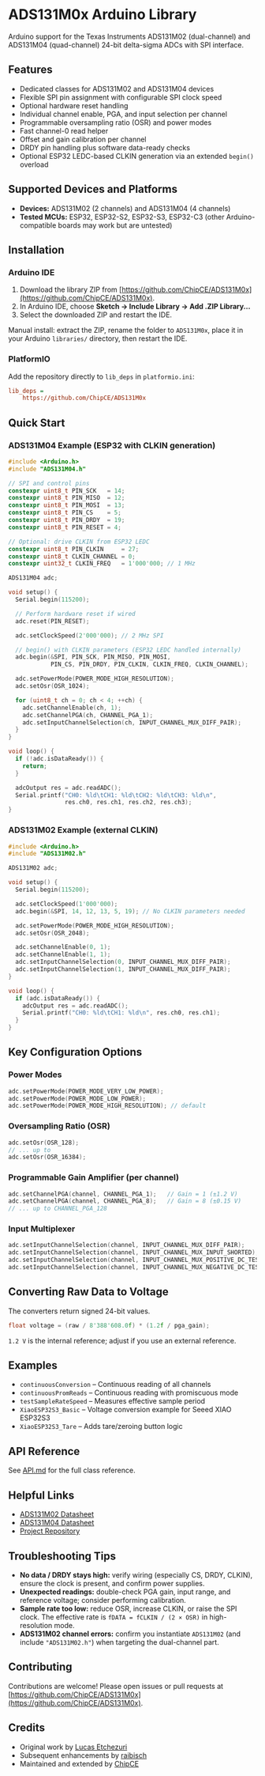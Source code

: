 # ADS131M0x Arduino Library

Arduino support for the Texas Instruments ADS131M02 (dual-channel) and ADS131M04 (quad-channel) 24-bit delta-sigma ADCs with SPI interface.

## Features

- Dedicated classes for ADS131M02 and ADS131M04 devices
- Flexible SPI pin assignment with configurable SPI clock speed
- Optional hardware reset handling
- Individual channel enable, PGA, and input selection per channel
- Programmable oversampling ratio (OSR) and power modes
- Fast channel-0 read helper
- Offset and gain calibration per channel
- DRDY pin handling plus software data-ready checks
- Optional ESP32 LEDC-based CLKIN generation via an extended `begin()` overload

## Supported Devices and Platforms

- **Devices:** ADS131M02 (2 channels) and ADS131M04 (4 channels)
- **Tested MCUs:** ESP32, ESP32-S2, ESP32-S3, ESP32-C3 (other Arduino-compatible boards may work but are untested)

## Installation

### Arduino IDE

1. Download the library ZIP from [https://github.com/ChipCE/ADS131M0x](https://github.com/ChipCE/ADS131M0x).
2. In Arduino IDE, choose **Sketch → Include Library → Add .ZIP Library...**
3. Select the downloaded ZIP and restart the IDE.

Manual install: extract the ZIP, rename the folder to `ADS131M0x`, place it in your Arduino `libraries/` directory, then restart the IDE.

### PlatformIO

Add the repository directly to `lib_deps` in `platformio.ini`:

```ini
lib_deps =
    https://github.com/ChipCE/ADS131M0x
```

## Quick Start

### ADS131M04 Example (ESP32 with CLKIN generation)

```cpp
#include <Arduino.h>
#include "ADS131M04.h"

// SPI and control pins
constexpr uint8_t PIN_SCK   = 14;
constexpr uint8_t PIN_MISO  = 12;
constexpr uint8_t PIN_MOSI  = 13;
constexpr uint8_t PIN_CS    = 5;
constexpr uint8_t PIN_DRDY  = 19;
constexpr uint8_t PIN_RESET = 4;

// Optional: drive CLKIN from ESP32 LEDC
constexpr uint8_t PIN_CLKIN     = 27;
constexpr uint8_t CLKIN_CHANNEL = 0;
constexpr uint32_t CLKIN_FREQ   = 1'000'000; // 1 MHz

ADS131M04 adc;

void setup() {
  Serial.begin(115200);

  // Perform hardware reset if wired
  adc.reset(PIN_RESET);

  adc.setClockSpeed(2'000'000); // 2 MHz SPI

  // begin() with CLKIN parameters (ESP32 LEDC handled internally)
  adc.begin(&SPI, PIN_SCK, PIN_MISO, PIN_MOSI,
            PIN_CS, PIN_DRDY, PIN_CLKIN, CLKIN_FREQ, CLKIN_CHANNEL);

  adc.setPowerMode(POWER_MODE_HIGH_RESOLUTION);
  adc.setOsr(OSR_1024);

  for (uint8_t ch = 0; ch < 4; ++ch) {
    adc.setChannelEnable(ch, 1);
    adc.setChannelPGA(ch, CHANNEL_PGA_1);
    adc.setInputChannelSelection(ch, INPUT_CHANNEL_MUX_DIFF_PAIR);
  }
}

void loop() {
  if (!adc.isDataReady()) {
    return;
  }

  adcOutput res = adc.readADC();
  Serial.printf("CH0: %ld\tCH1: %ld\tCH2: %ld\tCH3: %ld\n",
                res.ch0, res.ch1, res.ch2, res.ch3);
}
```

### ADS131M02 Example (external CLKIN)

```cpp
#include <Arduino.h>
#include "ADS131M02.h"

ADS131M02 adc;

void setup() {
  Serial.begin(115200);

  adc.setClockSpeed(1'000'000);
  adc.begin(&SPI, 14, 12, 13, 5, 19); // No CLKIN parameters needed

  adc.setPowerMode(POWER_MODE_HIGH_RESOLUTION);
  adc.setOsr(OSR_2048);

  adc.setChannelEnable(0, 1);
  adc.setChannelEnable(1, 1);
  adc.setInputChannelSelection(0, INPUT_CHANNEL_MUX_DIFF_PAIR);
  adc.setInputChannelSelection(1, INPUT_CHANNEL_MUX_DIFF_PAIR);
}

void loop() {
  if (adc.isDataReady()) {
    adcOutput res = adc.readADC();
    Serial.printf("CH0: %ld\tCH1: %ld\n", res.ch0, res.ch1);
  }
}
```

## Key Configuration Options

### Power Modes

```cpp
adc.setPowerMode(POWER_MODE_VERY_LOW_POWER);
adc.setPowerMode(POWER_MODE_LOW_POWER);
adc.setPowerMode(POWER_MODE_HIGH_RESOLUTION); // default
```

### Oversampling Ratio (OSR)

```cpp
adc.setOsr(OSR_128);
// ... up to
adc.setOsr(OSR_16384);
```

### Programmable Gain Amplifier (per channel)

```cpp
adc.setChannelPGA(channel, CHANNEL_PGA_1);   // Gain = 1 (±1.2 V)
adc.setChannelPGA(channel, CHANNEL_PGA_8);   // Gain = 8 (±0.15 V)
// ... up to CHANNEL_PGA_128
```

### Input Multiplexer

```cpp
adc.setInputChannelSelection(channel, INPUT_CHANNEL_MUX_DIFF_PAIR);          // External differential pair
adc.setInputChannelSelection(channel, INPUT_CHANNEL_MUX_INPUT_SHORTED);      // Short inputs
adc.setInputChannelSelection(channel, INPUT_CHANNEL_MUX_POSITIVE_DC_TEST_SIGNAL);
adc.setInputChannelSelection(channel, INPUT_CHANNEL_MUX_NEGATIVE_DC_TEST_SIGNAL);
```

## Converting Raw Data to Voltage

The converters return signed 24-bit values.

```cpp
float voltage = (raw / 8'388'608.0f) * (1.2f / pga_gain);
```

`1.2 V` is the internal reference; adjust if you use an external reference.

## Examples

- `continuousConversion` – Continuous reading of all channels
- `continuousPromReads` – Continuous reading with promiscuous mode
- `testSampleRateSpeed` – Measures effective sample period
- `XiaoESP32S3_Basic` – Voltage conversion example for Seeed XIAO ESP32S3
- `XiaoESP32S3_Tare` – Adds tare/zeroing button logic

## API Reference

See [API.md](API.md) for the full class reference.

## Helpful Links

- [ADS131M02 Datasheet](https://www.ti.com/product/ADS131M02)
- [ADS131M04 Datasheet](https://www.ti.com/product/ADS131M04)
- [Project Repository](https://github.com/ChipCE/ADS131M0x)

## Troubleshooting Tips

- **No data / DRDY stays high:** verify wiring (especially CS, DRDY, CLKIN), ensure the clock is present, and confirm power supplies.
- **Unexpected readings:** double-check PGA gain, input range, and reference voltage; consider performing calibration.
- **Sample rate too low:** reduce OSR, increase CLKIN, or raise the SPI clock. The effective rate is `fDATA = fCLKIN / (2 × OSR)` in high-resolution mode.
- **ADS131M02 channel errors:** confirm you instantiate `ADS131M02` (and include `"ADS131M02.h"`) when targeting the dual-channel part.

## Contributing

Contributions are welcome! Please open issues or pull requests at [https://github.com/ChipCE/ADS131M0x](https://github.com/ChipCE/ADS131M0x).

## Credits

- Original work by [Lucas Etchezuri](https://github.com/LucasEtchezuri/Arduino-ADS131M04)
- Subsequent enhancements by [raibisch](https://github.com/raibisch)
- Maintained and extended by [ChipCE](https://github.com/ChipCE)
